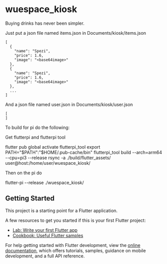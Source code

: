 # wuespace_kiosk

Buying drinks has never been simpler.

Just put a json file named items.json in Documents/kiosk/items.json

```
[
  {
    "name": "Spezi",
    "price": 1.6,
    "image": "<base64image>"
  },
  {
    "name": "Spezi",
    "price": 1.6,
    "image": "<base64image>"
  },
  ...
]

```

And a json file named user.json in Documents/kiosk/user.json

```
[
]

```

To build for pi do the following:

Get flutterpi and flutterpi tool

flutter pub global activate flutterpi_tool
export PATH="$PATH":"$HOME/.pub-cache/bin"
flutterpi_tool build --arch=arm64 --cpu=pi3 --release
rsync -a ./build/flutter_assets/ user@host:/home/user/wuespace_kiosk/

Then on the pi do

flutter-pi --release ./wuespace_kiosk/


## Getting Started

This project is a starting point for a Flutter application.

A few resources to get you started if this is your first Flutter project:

- [Lab: Write your first Flutter app](https://docs.flutter.dev/get-started/codelab)
- [Cookbook: Useful Flutter samples](https://docs.flutter.dev/cookbook)

For help getting started with Flutter development, view the
[online documentation](https://docs.flutter.dev/), which offers tutorials,
samples, guidance on mobile development, and a full API reference.
